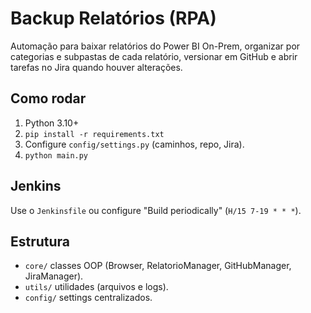# Backup Relatórios (RPA)

Automação para baixar relatórios do Power BI On-Prem, organizar por categorias e subpastas de cada relatório, versionar em GitHub e abrir tarefas no Jira quando houver alterações.

## Como rodar
1. Python 3.10+
2. `pip install -r requirements.txt`
3. Configure `config/settings.py` (caminhos, repo, Jira).
4. `python main.py`

## Jenkins
Use o `Jenkinsfile` ou configure "Build periodically" (`H/15 7-19 * * *`).

## Estrutura
- `core/` classes OOP (Browser, RelatorioManager, GitHubManager, JiraManager).
- `utils/` utilidades (arquivos e logs).
- `config/` settings centralizados.
